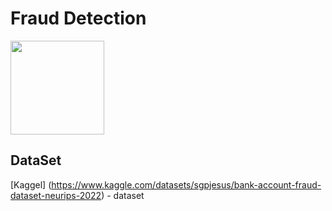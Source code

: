 # Fraud Detection
<div> <img src = "![image](https://github.com/AhmedAbdElbassset/Fraud_Detection/assets/63741964/942a7e56-a69d-4b8f-b718-3540c45345af)
" width = "150">

## DataSet
[Kaggel] (https://www.kaggle.com/datasets/sgpjesus/bank-account-fraud-dataset-neurips-2022) - dataset 
